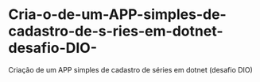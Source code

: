 # Cria-o-de-um-APP-simples-de-cadastro-de-s-ries-em-dotnet-desafio-DIO-
Criação de um APP simples de cadastro de séries em dotnet (desafio DIO)
